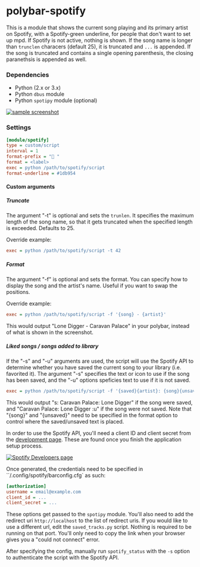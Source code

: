 # polybar-spotify

This is a module that shows the current song playing and its primary artist on Spotify, with a Spotify-green underline, for people that don't want to set up mpd. If Spotify is not active, nothing is shown. If the song name is longer than `trunclen` characers (default 25), it is truncated and `...` is appended. If the song is truncated and contains a single opening parenthesis, the closing paranethsis is appended as well.

### Dependencies
- Python (2.x or 3.x)
- Python `dbus` module
- Python `spotipy` module (optional)

[![sample screenshot](https://i.imgur.com/kEluTSq.png)](https://i.imgur.com/kEluTSq.png)

### Settings
``` ini
[module/spotify]
type = custom/script
interval = 1
format-prefix = " "
format = <label>
exec = python /path/to/spotify/script
format-underline = #1db954
```

#### Custom arguments

##### Truncate

The argument "-t" is optional and sets the `trunlen`. It specifies the maximum length of the song name, so that it gets truncated when the specified length is exceeded. Defaults to 25.

Override example:

``` ini
exec = python /path/to/spotify/script -t 42
```

##### Format

The argument "-f" is optional and sets the format. You can specify how to display the song and the artist's name. Useful if you want to swap the positions.

Override example:

``` ini
exec = python /path/to/spotify/script -f '{song} - {artist}'
```

This would output "Lone Digger - Caravan Palace" in your polybar, instead of what is shown in the screenshot.

##### Liked songs / songs added to library

If the "-s" and "-u" arguments are used, the script will use the Spotify API to determine whether you have saved the current song to your library (i.e. favorited it). The argument "-s" specifies the text or icon to use if the song has been saved, and the "-u" options speficies text to use if it is not saved.

```ini
exec = python /path/to/spotify/script -f '{saved}{artist}: {song}{unsaved}' -s 's: ' -u ' :u'
```

This would output "s: Caravan Palace: Lone Digger" if the song were saved, and "Caravan Palace: Lone Digger :u" if the song were not saved. Note that "{song}" and "{unsaved}" need to be specified in the format option to control where the saved/unsaved text is placed.

In order to use the Spotify API, you'll need a client ID and client secret from the [development page](https://developer.spotify.com/documentation/general/guides/app-settings/#register-your-app). These are found once you finish the application setup process.

[![Spotify Developers page](https://i.imgur.com/36pB6q0.png)](https://i.imgur.com/36pB6q0.png)

Once generated, the credentials need to be specified in ``/.config/spotify/barconfig.cfg` as such:

```ini
[authorization]
username = email@example.com
client_id = ...
client_secret = ...
```

These options get passed to the `spotipy` module.
You'll also need to add the redirect uri `http://localhost` to the list of redirect uris. If you would like to use a different url, edit the `saved_tracks.py` script. Nothing is required to be running on that port. You'll only need to copy the link when your browser gives you a "could not connect" error.

After specifying the config, manually run `spotify_status` with the `-s` option to authenticate the script with the Spotify API.
